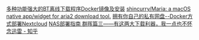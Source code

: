 [多种功能强大的BT离线下载程序Docker镜像及安装](https://cloud.tencent.com/developer/article/1861528)
[shincurry/Maria: a macOS native app/widget for aria2 download tool.](https://github.com/shincurry/Maria)
[拥有你自己的私有网盘--Docker方式部署Nextcloud](https://toutiao.io/posts/vktduks/preview)
[NAS部署指南 群晖篇三——有这两大下载利器，我一点也不怀念迅雷 - 知乎](https://zhuanlan.zhihu.com/p/139497034)